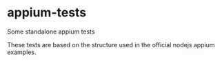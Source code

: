 # appium-tests
Some standalone appium tests

These tests are based on the structure used in the official nodejs appium examples.


